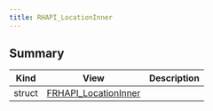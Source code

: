 ```yaml
---
title: RHAPI_LocationInner
---
```


## Summary
| Kind | View | Description |
|------|------|-------------|
|struct|[FRHAPI_LocationInner](/unreal-plugins/all/structfrhapi__locationinner/#structFRHAPI__LocationInner)||
